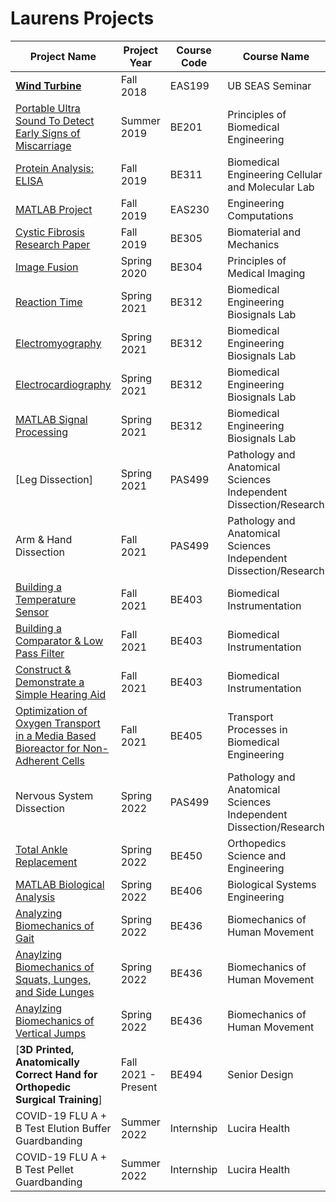  # Laurens Projects
 
| Project Name  | Project Year  | Course Code   | Course Name   |
| ------------- | ------------- | ------------- | ------------- |
| [**Wind Turbine**](https://Lmmk416.github.io/WindTurbine.pdf) | Fall 2018  | EAS199  | UB SEAS Seminar   |
| [Portable Ultra Sound To Detect Early Signs of Miscarriage](https://Lmmk416.github.io/PortableUltraSoundToDetectEarlySignsofMiscarriage.pdf)  | Summer 2019  | BE201  | Principles of Biomedical Engineering |
| [Protein Analysis: ELISA](https://Lmmk416.github.io/ProteinAnalysisELISA.pdf)| Fall 2019  | BE311  | Biomedical Engineering Cellular and Molecular Lab  |
| [MATLAB Project](https://Lmmk416.github.io/MATLABProject.pdf)  | Fall 2019   | EAS230  | Engineering Computations  |
| [Cystic Fibrosis Research Paper](https://Lmmk416.github.io/CysticFibrosisResearchPaper.pdf) | Fall 2019  | BE305  | Biomaterial and Mechanics  |
| [Image Fusion](https://Lmmk416.github.io/ImageFusion.pdf) | Spring 2020  | BE304  | Principles of Medical Imaging  |
| [Reaction Time](https://Lmmk416.github.io/ReactionTime.pdf) | Spring 2021  | BE312  | Biomedical Engineering Biosignals Lab |
| [Electromyography](https://Lmmk416.github.io/EMG.pdf) | Spring 2021  | BE312  | Biomedical Engineering Biosignals Lab  |
| [Electrocardiography](https://Lmmk416.github.io/EKG.pdf)  | Spring 2021  | BE312  | Biomedical Engineering Biosignals Lab  |
| [MATLAB Signal Processing](https://Lmmk416.github.io/MATLABSignalProcessing.pdf) | Spring 2021  | BE312  | Biomedical Engineering Biosignals Lab  |
| [Leg Dissection]| Spring 2021 | PAS499 | Pathology and Anatomical Sciences Independent Dissection/Research  |
| Arm & Hand Dissection  | Fall 2021  | PAS499  | Pathology and Anatomical Sciences Independent Dissection/Research  |
| [Building a Temperature Sensor](https://Lmmk416.github.io/TemperatureSensor.pdf) | Fall 2021  | BE403  | Biomedical Instrumentation  |
| [Building a Comparator & Low Pass Filter](https://Lmmk416.github.io/ComparatorLowPassFilter.pdf)  | Fall 2021  | BE403  | Biomedical Instrumentation  |
| [Construct & Demonstrate a Simple Hearing Aid](https://Lmmk416.github.io/HearingAid.pdf)  | Fall 2021  | BE403  | Biomedical Instrumentation  |
| [Optimization of Oxygen Transport in a Media Based Bioreactor for Non-Adherent Cells](https://Lmmk416.github.io/OptimizationOxygenTransport.pdf)  | Fall 2021  | BE405  | Transport Processes in Biomedical Engineering  |
| Nervous System Dissection | Spring 2022  | PAS499  | Pathology and Anatomical Sciences Independent Dissection/Research  |
| [Total Ankle Replacement](https://Lmmk416.github.io/TotalAnkleReplacement.pdf)  | Spring 2022  | BE450  | Orthopedics Science and Engineering  |
| [MATLAB Biological Analysis](https://Lmmk416.github.io/MATLABBiologicalAnalysis.pdf)  | Spring 2022  | BE406  | Biological Systems Engineering  |
| [Analyzing Biomechanics of Gait](https://Lmmk416.github.io/BiomechanicsGait.pdf)   | Spring 2022  | BE436  | Biomechanics of Human Movement |
| [Anaylzing Biomechanics of Squats, Lunges, and Side Lunges](https://Lmmk416.github.io/Biomechanics.pdf)  | Spring 2022  | BE436  | Biomechanics of Human Movement |
| [Anaylzing Biomechanics of Vertical Jumps](https://Lmmk416.github.io/BiomechanicsJumps.pdf)  | Spring 2022  | BE436  | Biomechanics of Human Movement |
| [**3D Printed, Anatomically Correct Hand for Orthopedic Surgical Training**]  | Fall 2021 - Present  | BE494  | Senior Design  |
| COVID-19 FLU A + B Test Elution Buffer Guardbanding  | Summer 2022  | Internship  | Lucira Health |
| COVID-19 FLU A + B  Test Pellet Guardbanding  | Summer 2022  | Internship  | Lucira Health |


